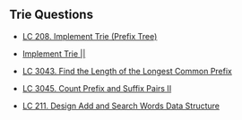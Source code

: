 ## Trie Questions

 - <a href = " https://leetcode.com/problems/implement-trie-prefix-tree/description/">LC 208. Implement Trie (Prefix Tree)</a>

 - <a href = "https://www.codingninjas.com/studio/problems/implement-trie_1387095?leftPanelTabValue=PROBLEM ">Implement Trie ||</a>

 - <a href = " https://leetcode.com/problems/find-the-length-of-the-longest-common-prefix/">LC 3043. Find the Length of the Longest Common Prefix</a>

 - <a href = "https://leetcode.com/problems/count-prefix-and-suffix-pairs-ii/description/">LC 3045. Count Prefix and Suffix Pairs II</a>

 - <a href = " https://leetcode.com/problems/design-add-and-search-words-data-structure/description">LC 211. Design Add and Search Words Data Structure</a>